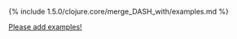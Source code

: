 {% include 1.5.0/clojure.core/merge_DASH_with/examples.md %}

[Please add examples!](https://github.com/arrdem/grimoire/edit/master/_includes/1.6.0/clojure.core/merge_DASH_with/examples.md)
